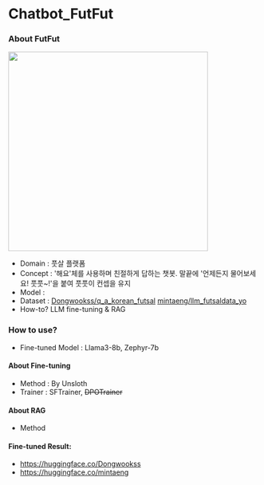 # Chatbot_FutFut

### About FutFut
<img src="https://github.com/ddsntc1/Chatbot_FutFut/assets/38596856/cb1cd8b7-c556-46a8-ab8d-e093af713433.jpg" width="400" height="400">

- Domain : 풋살 플랫폼 
- Concept : '해요'체를 사용하며 친절하게 답하는 챗봇. 말끝에 '언제든지 물어보세요! 풋풋~!'을 붙여 풋풋이 컨셉을 유지 
- Model : 
- Dataset :
  [Dongwookss/q_a_korean_futsal](https://huggingface.co/datasets/Dongwookss/q_a_korean_futsal)
  [mintaeng/llm_futsaldata_yo](https://huggingface.co/datasets/mintaeng/llm_futsaldata_yo)
- How-to? LLM fine-tuning & RAG 

### How to use? 
- Fine-tuned Model : Llama3-8b, Zephyr-7b


  



#### About Fine-tuning

- Method : By Unsloth
- Trainer : SFTrainer, ~~DPOTrainer~~

#### About RAG

- Method

#### Fine-tuned Result:

- https://huggingface.co/Dongwookss
- https://huggingface.co/mintaeng

